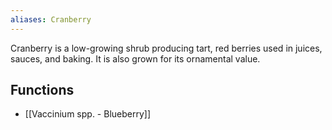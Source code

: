 ```yaml
---
aliases: Cranberry
---
```

Cranberry is a low-growing shrub producing tart, red berries used in juices, sauces, and baking. It is also grown for its ornamental value.
## Functions
- [[Vaccinium spp. - Blueberry]]